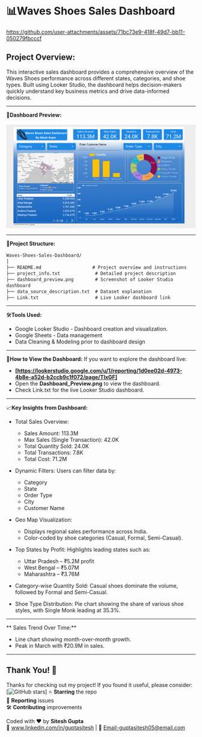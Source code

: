 # 📊Waves Shoes Sales Dashboard

https://github.com/user-attachments/assets/71bc73e9-418f-49d7-bb11-050279fbcccf

## Project Overview:
This interactive sales dashboard provides a comprehensive overview of the Waves Shoes performance across different states, categories, and shoe types. Built using Looker Studio, the dashboard helps decision-makers quickly understand key business metrics and drive data-informed decisions.
__________________________________________________________________________________________________

🚀**Dashboard Preview:**
<p align="left"> <img src="Dashboard_Preview.png" alt="Dashboard Preview" width="700"/> </p>

__________________________________________________________________________________________________

📂**Project Structure:**
```
Waves-Shoes-Sales-Dashboard/
│
├── README.md                   # Project overview and instructions
├── project_info.txt             # Detailed project description
├── dashboard_preview.png        # Screenshot of Looker Studio dashboard
├── data_source_description.txt  # Dataset explanation
├── Link.txt                     # Live Looker dashboard link
```
__________________________________________________________________________________________________

🛠️**Tools Used:**
- Google Looker Studio - Dashboard creation and visualization.
- Google Sheets - Data management
- Data Cleaning & Modeling prior to dashboard design
__________________________________________________________________________________________________
🚀**How to View the Dashboard:**
If you want to explore the dashboard live:
- **[https://lookerstudio.google.com/u/1/reporting/1d0ee02d-4973-4b8e-a52d-b2ccb9c1f072/page/TlxGF]**  
- Open the **Dashboard_Preview.png** to view the dashboard.
- Check Link.txt for the live Looker Studio dashboard.
__________________________________________________________________________________________________
📈**Key Insights from Dashboard:**
- Total Sales Overview:
   - Sales Amount: 113.3M
   - Max Sales (Single Transaction): 42.0K
   - Total Quantity Sold: 24.0K
   - Total Transactions: 7.8K
   - Total Cost: 71.2M

- Dynamic Filters: Users can filter data by:
    - Category
    - State
    - Order Type
    - City
    - Customer Name

- Geo Map Visualization:
     - Displays regional sales performance across India.
     - Color-coded by shoe categories (Casual, Formal, Semi-Casual).

- Top States by Profit:
Highlights leading states such as:
  - Uttar Pradesh – ₹5.2M profit
  - West Bengal – ₹5.07M
  - Maharashtra – ₹3.76M

- Category-wise Quantity Sold:
Casual shoes dominate the volume, followed by Formal and Semi-Casual.

- Shoe Type Distribution:
Pie chart showing the share of various shoe styles, with Single Monk leading at 35.3%.
__________________________________________________________________________________________________
** Sales Trend Over Time:**
  - Line chart showing month-over-month growth.
  - Peak in March with ₹20.9M in sales.
_________________________________________________________________________________________________
## Thank You! 💙

Thanks for checking out my project! If you found it useful, please consider:  
[![GitHub stars](https://github.com/Siteshgupta123)] 
⭐ **Starring** the repo  
🐛 **Reporting** issues  
🛠 **Contributing** improvements  

Coded with ❤️ by **Sitesh Gupta**  
🔗 www.linkedin.com/in/guptasitesh | 💌 Email-guptasitesh05@email.com
